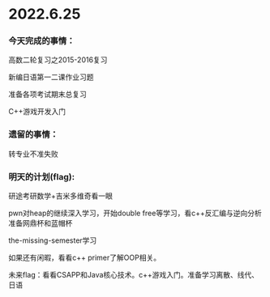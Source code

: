 # 2022.6.25

### 今天完成的事情：

高数二轮复习之2015-2016复习

新编日语第一二课作业习题

准备各项考试期末总复习

C++游戏开发入门

### 遗留的事情：

转专业不准失败

### 明天的计划(flag):

研途考研数学+吉米多维奇看一眼

pwn对heap的继续深入学习，开始double free等学习，看c++反汇编与逆向分析 准备网鼎杯和蓝帽杯

the-missing-semester学习

如果还有闲暇，看看c++ primer了解OOP相关。

未来flag：看看CSAPP和Java核心技术。c++游戏入门。准备学习离散、线代、日语

